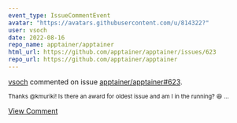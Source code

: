 ```yaml
---
event_type: IssueCommentEvent
avatar: "https://avatars.githubusercontent.com/u/814322?"
user: vsoch
date: 2022-08-16
repo_name: apptainer/apptainer
html_url: https://github.com/apptainer/apptainer/issues/623
repo_url: https://github.com/apptainer/apptainer
---
```


<a href='https://github.com/vsoch' target='_blank'>vsoch</a> commented on issue <a href='https://github.com/apptainer/apptainer/issues/623' target='_blank'>apptainer/apptainer#623</a>.

<small>Thanks @kmuriki! Is there an award for oldest issue and am I in the running? :laughing: ...</small>

<a href='https://github.com/apptainer/apptainer/issues/623' target='_blank'>View Comment</a>